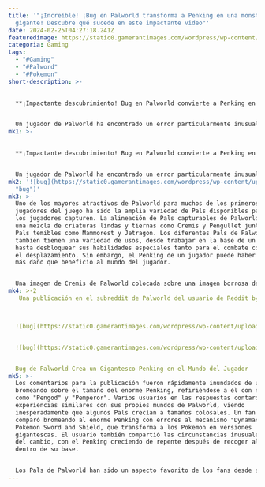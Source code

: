 ```yaml
---
title: '"¡Increíble! ¡Bug en Palworld transforma a Penking en una monstruosidad
  gigante! Descubre qué sucede en este impactante video"'
date: 2024-02-25T04:27:18.241Z
featuredimage: https://static0.gamerantimages.com/wordpress/wp-content/uploads/2024/02/palworld-screenshot-player-penking.jpg?q=50&fit=contain&w=1140&h=&dpr=1.5
categoria: Gaming
tags:
  - "#Gaming"
  - "#Palword"
  - "#Pokemon"
short-description: >-
  

  **¡Impactante descubrimiento! Bug en Palworld convierte a Penking en una monstruosidad gigante**


  Un jugador de Palworld ha encontrado un error particularmente inusual en el popular juego de supervivencia de captura de monstruos, viendo cómo su Penking crece inesperadamente hasta alcanzar una estatura gigantesca. El debut del juego más reciente del desarrollador Pocket Pair ha sido un éxito abrumador desde su lanzamiento, convirtiéndose rápidamente en una de las sensaciones más nuevas en los videojuegos. Palworld cuenta con más de 19 mi
mk1: >-
  

  **¡Impactante descubrimiento! Bug en Palworld convierte a Penking en una monstruosidad gigante**


  Un jugador de Palworld ha encontrado un error particularmente inusual en el popular juego de supervivencia de captura de monstruos, viendo cómo su Penking crece inesperadamente hasta alcanzar una estatura gigantesca. El debut del juego más reciente del desarrollador Pocket Pair ha sido un éxito abrumador desde su lanzamiento, convirtiéndose rápidamente en una de las sensaciones más nuevas en los videojuegos. Palworld cuenta con más de 19 millones de descargas entre las versiones del juego para Xbox y PC, con fans que acuden rápidamente al juego por su premisa única y su amplia variedad de Pals. Ahora, uno de los Pals de un jugador ha caído víctima de un extraño error.
mk2: '![bug](https://static0.gamerantimages.com/wordpress/wp-content/uploads/2024/02/palworld-visual-penking.jpg?q=50&fit=contain&w=750&h=415&dpr=1.5
  "bug")'
mk3: >-
  Uno de los mayores atractivos de Palworld para muchos de los primeros
  jugadores del juego ha sido la amplia variedad de Pals disponibles para que
  los jugadores capturen. La alineación de Pals capturables de Palworld presenta
  una mezcla de criaturas lindas y tiernas como Cremis y Pengullet junto con
  Pals temibles como Mammorest y Jetragon. Los diferentes Pals de Palworld
  también tienen una variedad de usos, desde trabajar en la base de un jugador
  hasta desbloquear sus habilidades especiales tanto para el combate como para
  el desplazamiento. Sin embargo, el Penking de un jugador puede haber causado
  más daño que beneficio al mundo del jugador.


  Una imagen de Cremis de Palworld colocada sobre una imagen borrosa de la visualización clave del juego.
mk4: >-2
   Una publicación en el subreddit de Palworld del usuario de Reddit bydevilz1 muestra al inusual Penking en un mundo multijugador. La imagen acompañante presenta un Penking masivo dentro del juego, varias veces el tamaño normal del Pal de tipo Agua. Según el usuario, el Penking inusual fue capturado en un mundo multijugador con un amigo donde el Pal rápidamente se volvió gigantesco y llevó al inesperado colapso del servidor. El usuario también confirmó que el error no fue causado por un mod dentro del juego, afirmando no tener ninguno instalado en su juego.



  ![bug](https://static0.gamerantimages.com/wordpress/wp-content/uploads/2024/02/palworld-screenshot-pal-nyx.jpg?q=50&fit=contain&w=750&h=415&dpr=1.5 "bug")


  ![bug](https://static0.gamerantimages.com/wordpress/wp-content/uploads/2024/02/palworld-key-visual-title.jpg?q=50&fit=contain&w=750&h=415&dpr=1.5 "bug")


  Bug de Palworld Crea un Gigantesco Penking en el Mundo del Jugador
mk5: >-
  Los comentarios para la publicación fueron rápidamente inundados de usuarios
  bromeando sobre el tamaño del enorme Penking, refiriéndose a él con nombres
  como "Pengod" y "Pemperor". Varios usuarios en las respuestas contaron
  experiencias similares con sus propios mundos de Palworld, viendo
  inesperadamente que algunos Pals crecían a tamaños colosales. Un fan incluso
  comparó bromeando al enorme Penking con errores al mecanismo "Dynamax" de
  Pokemon Sword and Shield, que transforma a los Pokemon en versiones
  gigantescas. El usuario también compartió las circunstancias inusuales detrás
  del cambio, con el Penking creciendo de repente después de recoger al Pal
  dentro de su base.


  Los Pals de Palworld han sido un aspecto favorito de los fans desde su debut y muchos especulan que más Pals podrían ser añadidos al juego. Se rumorea que Palworld tiene al menos siete Pals no lanzados, tomados del material promocional y tráilers del juego. Algunos de los diseños de Pal más controvertidos del juego, como "Mutante Oscuro" y "Crin Eléctrica", aún no se han añadido oficialmente al juego, mientras que otros como Dragostrophe están presentes en gran medida en los archivos de Palworld. Los fans de Palworld tienen mucho en camino para el futuro del juego, con varios nuevos Pals rumoreados que están en camino.
---
```

